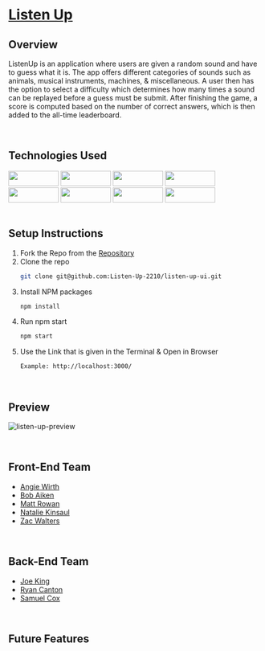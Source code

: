 # [Listen Up](https://listenup-game.herokuapp.com/)

## Overview
ListenUp is an application where users are given a random sound and have to guess what it is. The app offers different categories of sounds such as animals, musical instruments, machines, & miscellaneous. A user then has the option to select a difficulty which determines how many times a sound can be replayed before a guess must be submit. After finishing the game, a score is computed based on the number of correct answers, which is then added to the all-time leaderboard.

<br>

## Technologies Used
<div>
  <img src="https://img.shields.io/badge/-react-333333?logo=react&style=for-the-badge" width="100" height="30"/>
  <img src="https://img.shields.io/badge/-react%20router-f44250?logo=react%20router&logoColor=white&style=for-the-badge" width="100" height="30"/>
  <img src="https://img.shields.io/badge/JavaScript-323330?style=for-the-badge&logo=javascript&logoColor=F7DF1E" width="100" height="30" />
  <img src="https://img.shields.io/badge/-GraphQL-E10098?style=for-the-badge&logo=graphql&logoColor=white" width="100" height="30" />
  <br>
  <img src="https://img.shields.io/badge/HTML5-E34F26?style=flat-square&logo=HTML5&logoColor=white" width="100" height="30" />
  <img src="https://img.shields.io/badge/-CSS3-315780?logo=css3&style=for-the-badge" width="100" height="30"/>
  <img src="https://img.shields.io/badge/-cypress-007780?logo=cypress&logoColor=white&style=for-the-badge" width="100" height="30"/>
  <img src="https://img.shields.io/badge/-npm-c12127?logo=npm&logoColor=white&style=for-the-badge" width="100"  height="30"/>
</div>

<br>

## Setup Instructions
1. Fork the Repo from the [Repository](https://github.com/Listen-Up-2210/listen-up-ui)
2. Clone the repo
   ```sh
   git clone git@github.com:Listen-Up-2210/listen-up-ui.git
   ```
3. Install NPM packages
   ```sh
   npm install
   ```
4. Run npm start
   ```sh
   npm start
   ```
5. Use the Link that is given in the Terminal & Open in Browser
   ```sh
   Example: http://localhost:3000/
   ```

<br>

## Preview
![listen-up-preview](https://user-images.githubusercontent.com/22826695/230460559-ddf02aa6-2b1d-46ca-98be-165ea75ef10a.gif)


<br>

## Front-End Team
* [Angie Wirth](https://github.com/awirth224)
* [Bob Aiken](https://github.com/BobAiken)
* [Matt Rowan](https://github.com/Rowan121)
* [Natalie Kinsaul](https://github.com/nkinsaul)
* [Zac Walters](https://github.com/zacwalters4)

<br>

## Back-End Team
* [Joe King](https://github.com/this-is-joeking)
* [Ryan Canton](https://github.com/ryancanton)
* [Samuel Cox](https://github.com/sambcox)

<br>

## Future Features
